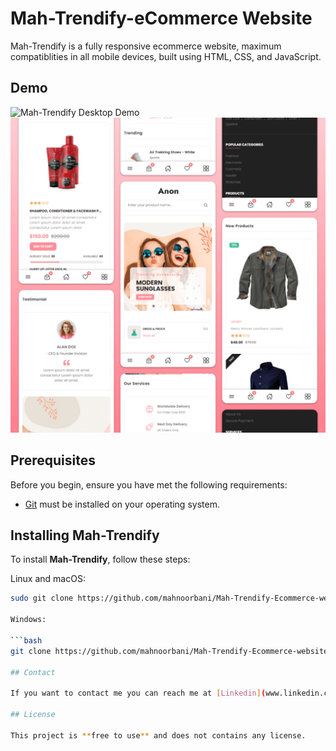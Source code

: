 # Mah-Trendify-eCommerce Website



Mah-Trendify is a fully responsive ecommerce website, maximum compatiblities in all mobile devices, built using HTML, CSS, and JavaScript.

## Demo

![Mah-Trendify Desktop Demo](./website-demo-image/desktop.png "Desktop Demo")
![Mah-Trendify Mobile Demo](./website-demo-image/mobile.png "Mobile Demo")

## Prerequisites

Before you begin, ensure you have met the following requirements:

* [Git](https://git-scm.com/downloads "Download Git") must be installed on your operating system.

## Installing Mah-Trendify

To install **Mah-Trendify**, follow these steps:

Linux and macOS:

```bash
sudo git clone https://github.com/mahnoorbani/Mah-Trendify-Ecommerce-website.git

Windows:

```bash
git clone https://github.com/mahnoorbani/Mah-Trendify-Ecommerce-website.git

## Contact

If you want to contact me you can reach me at [Linkedin](www.linkedin.com/in/mah-noor-5912762a2).

## License

This project is **free to use** and does not contains any license.
